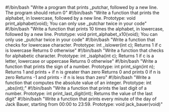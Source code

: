 #!/bin/bash
"Write a program that prints _putchar, followed by a new line.
The program should return 0"
#!/bin/bash
"Write a function that prints the alphabet, in lowercase, followed by a new line.
Prototype: void print_alphabet(void);
You can only use _putchar twice in your code"
#!/bin/bash
"Write a function that prints 10 times the alphabet, in lowercase, followed by a new line.
Prototype: void print_alphabet_x10(void);
You can only use _putchar twice in your code"
#!/bin/bash
"Write a function that checks for lowercase character.
Prototype: int _islower(int c);
Returns 1 if c is lowercase
Returns 0 otherwise"
#!/bin/bash
"Write a function that checks for alphabetic character.
Prototype: int _isalpha(int c);
Returns 1 if c is a letter, lowercase or uppercase
Returns 0 otherwise"
#!/bin/bash
"Write a function that prints the sign of a number.
Prototype: int print_sign(int n);
Returns 1 and prints + if n is greater than zero
Returns 0 and prints 0 if n is zero
Returns -1 and prints - if n is less than zero"
#!/bin/bash
"Write a function that computes the absolute value of an integer.
Prototype: int _abs(int);"
#!/bin/bash
"Write a function that prints the last digit of a number.
Prototype: int print_last_digit(int);
Returns the value of the last digit"
#!/bin/bash
"Write a function that prints every minute of the day of Jack Bauer, starting from 00:00 to 23:59.
Prototype: void jack_bauer(void)"
